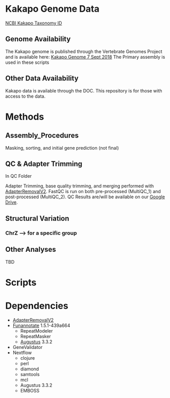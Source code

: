 # Kakapo Genome Data

[NCBI Kakapo Taxonomy ID](https://www.ncbi.nlm.nih.gov/Taxonomy/Browser/wwwtax.cgi?id=57251)

## Genome Availability
The Kakapo genome is published through the Vertebrate Genomes Project and is available here:
[Kakapo Genome 7 Sept 2018](https://vgp.github.io/genomeark/Strigops_habroptilus/)
The Primary assembly is used in these scripts

## Other Data Availability
Kakapo data is available through the DOC. This repository is for those with access to the data.

# Methods

## Assembly_Procedures
Masking, sorting, and initial gene prediction (not final)

## QC & Adapter Trimming
In QC Folder

Adapter Trimming, base quality trimming, and merging performed with [AdapterRemovalV2](https://github.com/MikkelSchubert/adapterremoval). FastQC is run on both pre-processed (MultiQC_1) and post-processed (MultiQC_2).
QC Results are/will be available on our [Google Drive](https://drive.google.com/open?id=1rKB0EycINaNLAhBBjduaOGPyt-RJrllz).


## Structural Variation
### ChrZ --> for a specific group

## Other Analyses
TBD

# Scripts

# Dependencies
* [AdapterRemovalV2](https://github.com/MikkelSchubert/adapterremoval)
* [Funannotate](https://github.com/nextgenusfs/funannotate) 1.5.1-439a664
  * RepeatModeler
  * RepeatMasker
  * [Augustus](https://github.com/Gaius-Augustus/Augustus) 3.3.2
* GeneValidator
* Nextflow
  * clojure
  * perl
  * diamond
  * samtools
  * mcl
  * Augustus 3.3.2
  * EMBOSS
